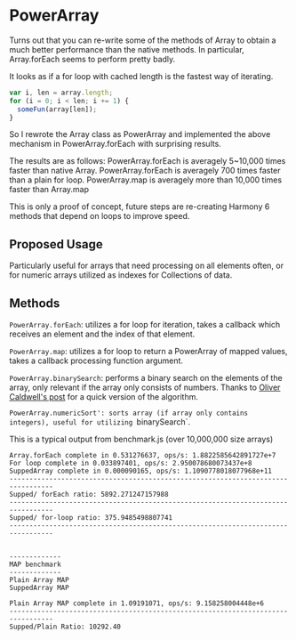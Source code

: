 # PowerArray

Turns out that you can re-write some of the methods of Array to obtain a much better performance than the native methods.
In particular, Array.forEach seems to perform pretty badly.

It looks as if a for loop with cached length is the fastest way of iterating.
```javascript
var i, len = array.length;
for (i = 0; i < len; i += 1) {
  someFun(array[len]);
}
```

So I rewrote the Array class as PowerArray and implemented the above mechanism in PowerArray.forEach with surprising results.

The results are as follows:
PowerArray.forEach is averagely 5~10,000 times faster than native Array.
PowerArray.forEach is averagely 700 times faster than a plain for loop.
PowerArray.map is averagely more than 10,000 times faster than Array.map

This is only a proof of concept, future steps are re-creating Harmony 6 methods that depend on loops to improve speed.

## Proposed Usage

Particularly useful for arrays that need processing on all elements often, or for numeric arrays utilized as indexes for Collections of data.

## Methods

`PowerArray.forEach`: utilizes a for loop for iteration, takes a callback which receives an element and the index of that element.

`PowerArray.map`: utilizes a for loop to return a PowerArray of mapped values, takes a callback processing function argument.

`PowerArray.binarySearch`: performs a binary search on the elements of the array, only relevant if the array only consists of numbers. Thanks to [Oliver Caldwell's post](http://oli.me.uk/2013/06/08/searching-javascript-arrays-with-a-binary-search/) for a quick version of the algorithm.

`PowerArray.numericSort': sorts array (if array only contains integers), useful for utilizing `binarySearch`.

This is a typical output from benchmark.js (over 10,000,000 size arrays)

```
Array.forEach complete in 0.531276637, ops/s: 1.8822585642891727e+7
For loop complete in 0.033897401, ops/s: 2.950078680073437e+8
SuppedArray complete in 0.000090165, ops/s: 1.1090778018077968e+11
---------------------------------------------------------------------------------
Supped/ forEach ratio: 5892.271247157988
---------------------------------------------------------------------------------
Supped/ for-loop ratio: 375.9485498807741
---------------------------------------------------------------------------------


-------------
MAP benchmark
-------------
Plain Array MAP
SuppedArray MAP

Plain Array MAP complete in 1.09191071, ops/s: 9.158258004448e+6
---------------------------------------------------------------------------------
Supped/Plain Ratio: 10292.40
```

